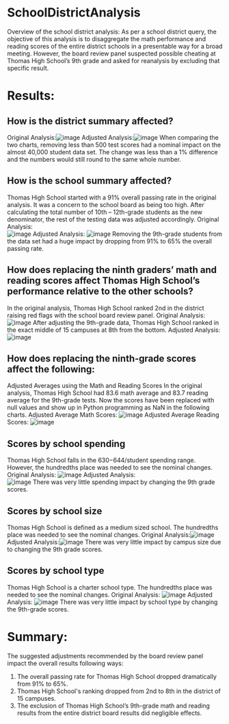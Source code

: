 # SchoolDistrictAnalysis
Overview of the school district analysis: As per a school district query, the objective of this analysis is to disaggregate the math performance and reading scores of the entire district schools in a presentable way for a broad meeting. However, the board review panel suspected possible cheating at Thomas High School’s 9th grade and asked for reanalysis by excluding that specific result. 

# Results:

## How is the district summary affected?
Original Analysis:![image](https://user-images.githubusercontent.com/100442163/161381965-dee665d9-179c-45bc-a720-1ed479942cca.png)
Adjusted Analysis:![image](https://user-images.githubusercontent.com/100442163/161381990-e9b87a83-460e-4dd5-a975-eea9cbb01fb9.png)
When comparing the two charts, removing less than 500 test scores had a nominal impact on the almost 40,000 student data set. The change was less than a 1% difference and the numbers would still round to the same whole number.

## How is the school summary affected?
Thomas High School started with a 91% overall passing rate in the original analysis. It was a concern to the school board as being too high. After calculating the total number of 10th – 12th-grade students as the new denominator, the rest of the testing data was adjusted accordingly.
Original Analysis:  
![image](https://user-images.githubusercontent.com/100442163/161382023-b314ba52-5cd7-4492-8da0-159b329b9aa1.png)
Adjusted Analysis: 
![image](https://user-images.githubusercontent.com/100442163/161382027-7fd2f670-742c-4abf-9842-7e1237780627.png)
Removing the 9th-grade students from the data set had a huge impact by dropping from 91% to 65% the overall passing rate.

## How does replacing the ninth graders’ math and reading scores affect Thomas High School’s performance relative to the other schools?
In the original analysis, Thomas High School ranked 2nd in the district raising red flags with the school board review panel.
Original Analysis:  
![image](https://user-images.githubusercontent.com/100442163/161382055-a865be5a-66fb-436d-86c4-6a1925b0c08b.png)
After adjusting the 9th-grade data, Thomas High School ranked in the exact middle of 15 campuses at 8th from the bottom.
Adjusted Analysis: 
![image](https://user-images.githubusercontent.com/100442163/161382065-90f8277d-cc5d-40f3-970b-f89a3734cf9c.png)

## How does replacing the ninth-grade scores affect the following:
Adjusted Averages using the Math and Reading Scores
In the original analysis, Thomas High School had 83.6 math average and 83.7 reading average for the 9th-grade tests. Now the scores have been replaced with null values and show up in Python programming as NaN in the following charts.
Adjusted Average Math Scores: 
![image](https://user-images.githubusercontent.com/100442163/161382122-2f0ee3c0-8d8e-40b3-abf0-5f6b70e5cc18.png)
Adjusted Average Reading Scores:
![image](https://user-images.githubusercontent.com/100442163/161382133-63a41810-db0c-4998-8027-c14599c8d78a.png)

## Scores by school spending
Thomas High School falls in the $630-$644/student spending range. However, the hundredths place was needed to see the nominal changes.
Original Analysis:
![image](https://user-images.githubusercontent.com/100442163/161382149-86e156e1-62ea-4ba6-9cd1-1417bf6fa5ff.png)
Adjusted Analysis:  
![image](https://user-images.githubusercontent.com/100442163/161382159-7460d54c-46f6-4020-afee-5fc247cb3576.png)
There was very little spending impact by changing the 9th grade scores.

## Scores by school size
Thomas High School is defined as a medium sized school. The hundredths place was needed to see the nominal changes.
Original Analysis:![image](https://user-images.githubusercontent.com/100442163/161382176-d2259494-590c-4f2a-b696-537381447a3c.png)
Adjusted Analysis:![image](https://user-images.githubusercontent.com/100442163/161382186-17ec307b-8854-4cfb-90ab-1c31a37c9493.png)
There was very little impact by campus size due to changing the 9th grade scores.

## Scores by school type
Thomas High School is a charter school type. The hundredths place was needed to see the nominal changes.
Original Analysis:  ![image](https://user-images.githubusercontent.com/100442163/161382199-14e2648c-39f7-4539-b440-87affe837288.png)
Adjusted Analysis:  ![image](https://user-images.githubusercontent.com/100442163/161382209-651969c4-24ed-44e7-acc9-0e56bc0418a1.png)
There was very little impact by school type by changing the 9th-grade scores.

# Summary: 
The suggested adjustments recommended by the board review panel impact the overall results following ways:
1.	The overall passing rate for Thomas High School dropped dramatically from 91% to 65%.
2.	Thomas High School's ranking dropped from 2nd to 8th in the district of 15 campuses.
3.	The exclusion of Thomas High School’s 9th-grade math and reading results from the entire district board results did negligible effects. 

